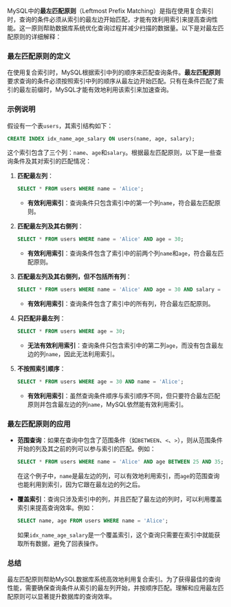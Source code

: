 MySQL中的**最左匹配原则**（Leftmost Prefix Matching）是指在使用复合索引时，查询的条件必须从索引的最左边开始匹配，才能有效利用索引来提高查询性能。这一原则帮助数据库系统优化查询过程并减少扫描的数据量。以下是对最左匹配原则的详细解释：

### **最左匹配原则的定义**

在使用复合索引时，MySQL根据索引中列的顺序来匹配查询条件。**最左匹配原则**要求查询的条件必须按照索引中列的顺序从最左边开始匹配。只有在条件匹配了索引的最左前缀时，MySQL才能有效地利用该索引来加速查询。

### **示例说明**

假设有一个表`users`，其索引结构如下：

```sql
CREATE INDEX idx_name_age_salary ON users(name, age, salary);
```

这个索引包含了三个列：`name`、`age`和`salary`。根据最左匹配原则，以下是一些查询条件及其对索引的匹配情况：

1. **匹配最左列**：
   ```sql
   SELECT * FROM users WHERE name = 'Alice';
   ```
   - **有效利用索引**：查询条件只包含索引中的第一个列`name`，符合最左匹配原则。

2. **匹配最左列及其右侧列**：
   ```sql
   SELECT * FROM users WHERE name = 'Alice' AND age = 30;
   ```
   - **有效利用索引**：查询条件包含了索引中的前两个列`name`和`age`，符合最左匹配原则。

3. **匹配最左列及其右侧列，但不包括所有列**：
   ```sql
   SELECT * FROM users WHERE name = 'Alice' AND age = 30 AND salary = 50000;
   ```
   - **有效利用索引**：查询条件包含了索引中的所有列，符合最左匹配原则。

4. **只匹配非最左列**：
   ```sql
   SELECT * FROM users WHERE age = 30;
   ```
   - **无法有效利用索引**：查询条件只包含索引中的第二列`age`，而没有包含最左边的列`name`，因此无法利用索引。

5. **不按照索引顺序**：
   ```sql
   SELECT * FROM users WHERE age = 30 AND name = 'Alice';
   ```
   - **有效利用索引**：虽然查询条件顺序与索引顺序不同，但只要符合最左匹配原则并包含最左边的列`name`，MySQL依然能有效利用索引。

### **最左匹配原则的应用**

- **范围查询**：如果在查询中包含了范围条件（如`BETWEEN`、`<`、`>`），则从范围条件开始的列及其之前的列可以参与索引的匹配。例如：
  ```sql
  SELECT * FROM users WHERE name = 'Alice' AND age BETWEEN 25 AND 35;
  ```
  在这个例子中，`name`是最左边的列，可以有效地利用索引，而`age`的范围查询也能利用到索引，因为它跟在最左边的列之后。

- **覆盖索引**：查询只涉及索引中的列，并且匹配了最左边的列时，可以利用覆盖索引来提高查询效率。例如：
  ```sql
  SELECT name, age FROM users WHERE name = 'Alice';
  ```
  如果`idx_name_age_salary`是一个覆盖索引，这个查询只需要在索引中就能获取所有数据，避免了回表操作。

### **总结**

最左匹配原则帮助MySQL数据库系统高效地利用复合索引。为了获得最佳的查询性能，需要确保查询条件从索引的最左列开始，并按顺序匹配。理解和应用最左匹配原则可以显著提升数据库的查询效率。